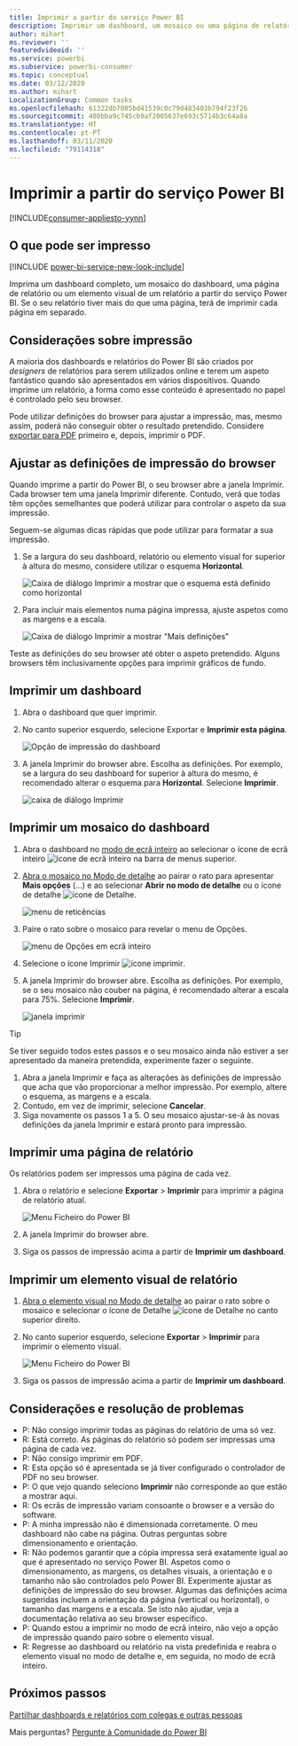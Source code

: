```yaml
---
title: Imprimir a partir do serviço Power BI
description: Imprimir um dashboard, um mosaico ou uma página de relatório a partir do serviço Power BI.
author: mihart
ms.reviewer: ''
featuredvideoid: ''
ms.service: powerbi
ms.subservice: powerbi-consumer
ms.topic: conceptual
ms.date: 03/12/2020
ms.author: mihart
LocalizationGroup: Common tasks
ms.openlocfilehash: 61322db7085bd41539c0c79d483403b794f23f26
ms.sourcegitcommit: 480bba9c745cb9af2005637e693c5714b3c64a8a
ms.translationtype: HT
ms.contentlocale: pt-PT
ms.lasthandoff: 03/11/2020
ms.locfileid: "79114318"
---
```

# <a name="printing-from-the-power-bi-service"></a>Imprimir a partir do serviço Power BI

[!INCLUDE[consumer-appliesto-yynn](../includes/consumer-appliesto-yynn.md)]
## <a name="what-can-be-printed"></a>O que pode ser impresso
[!INCLUDE [power-bi-service-new-look-include](../includes/power-bi-service-new-look-include.md)]

Imprima um dashboard completo, um mosaico do dashboard, uma página de relatório ou um elemento visual de um relatório a partir do serviço Power BI. Se o seu relatório tiver mais do que uma página, terá de imprimir cada página em separado. 

## <a name="printing-considerations"></a>Considerações sobre impressão

A maioria dos dashboards e relatórios do Power BI são criados por *designers* de relatórios para serem utilizados online e terem um aspeto fantástico quando são apresentados em vários dispositivos. Quando imprime um relatório, a forma como esse conteúdo é apresentado no papel é controlado pelo seu browser. 

Pode utilizar definições do browser para ajustar a impressão, mas, mesmo assim, poderá não conseguir obter o resultado pretendido. Considere [exportar para PDF](end-user-pdf.md) primeiro e, depois, imprimir o PDF. 

## <a name="adjust-your-browser-print-settings"></a>Ajustar as definições de impressão do browser
Quando imprime a partir do Power BI, o seu browser abre a janela Imprimir. Cada browser tem uma janela Imprimir diferente. Contudo, verá que todas têm opções semelhantes que poderá utilizar para controlar o aspeto da sua impressão. 

Seguem-se algumas dicas rápidas que pode utilizar para formatar a sua impressão.

   > 
1. Se a largura do seu dashboard, relatório ou elemento visual for superior à altura do mesmo, considere utilizar o esquema **Horizontal**. 

   ![Caixa de diálogo Imprimir a mostrar que o esquema está definido como horizontal](./media/end-user-print/power-bi-landscape-layout.png)

2. Para incluir mais elementos numa página impressa, ajuste aspetos como as margens e a escala. 

    ![Caixa de diálogo Imprimir a mostrar "Mais definições"](./media/end-user-print/power-bi-margins.png)

Teste as definições do seu browser até obter o aspeto pretendido. Alguns browsers têm inclusivamente opções para imprimir gráficos de fundo. 

## <a name="print-a-dashboard"></a>Imprimir um dashboard
1. Abra o dashboard que quer imprimir.
2. No canto superior esquerdo, selecione Exportar e **Imprimir esta página**.
   
    ![Opção de impressão do dashboard](./media/end-user-print/power-bi-dashboard-print.png)

3. A janela Imprimir do browser abre. Escolha as definições. Por exemplo, se a largura do seu dashboard for superior à altura do mesmo, é recomendado alterar o esquema para **Horizontal**. Selecione **Imprimir**.
   
    ![caixa de diálogo Imprimir](./media/end-user-print/power-bi-print-dash.png)

## <a name="print-a-dashboard-tile"></a>Imprimir um mosaico do dashboard
1. Abra o dashboard no [modo de ecrã inteiro](end-user-focus.md) ao selecionar o ícone de ecrã inteiro ![ícone de ecrã inteiro](./media/end-user-print/power-bi-full-screen.png) na barra de menus superior.

3. [Abra o mosaico no Modo de detalhe](end-user-focus.md) ao pairar o rato para apresentar **Mais opções** (...) e ao selecionar **Abrir no modo de detalhe** ou o ícone de detalhe ![ícone de Detalhe](./media/end-user-print/power-bi-focus-icon.png).
   
    ![menu de reticências](./media/end-user-print/power-bi-menu-options.png)

4. Paire o rato sobre o mosaico para revelar o menu de Opções.
   
    ![menu de Opções em ecrã inteiro](./media/end-user-print/menu-options-new.png)

4. Selecione o ícone Imprimir ![ícone imprimir](./media/end-user-print/print-icon.png).     

5. A janela Imprimir do browser abre. Escolha as definições. Por exemplo, se o seu mosaico não couber na página, é recomendado alterar a escala para 75%. Selecione **Imprimir**.

    ![janela imprimir](./media/end-user-print/power-bi-scale.png) 

> [!TIP]
> Se tiver seguido todos estes passos e o seu mosaico ainda não estiver a ser apresentado da maneira pretendida, experimente fazer o seguinte.
> 1. Abra a janela Imprimir e faça as alterações às definições de impressão que acha que vão proporcionar a melhor impressão. Por exemplo, altere o esquema, as margens e a escala. 
> 2. Contudo, em vez de imprimir, selecione **Cancelar**. 
> 3. Siga novamente os passos 1 a 5. O seu mosaico ajustar-se-á às novas definições da janela Imprimir e estará pronto para impressão.

## <a name="print-a-report-page"></a>Imprimir uma página de relatório
Os relatórios podem ser impressos uma página de cada vez.

1. Abra o relatório e selecione **Exportar** > **Imprimir** para imprimir a página de relatório atual.
   
    ![Menu Ficheiro do Power BI](./media/end-user-print/power-bi-report-print.png)
2. A janela Imprimir do browser abre.

3. Siga os passos de impressão acima a partir de **Imprimir um dashboard**.
   


## <a name="print-a-report-visual"></a>Imprimir um elemento visual de relatório
1. [Abra o elemento visual no Modo de detalhe](end-user-focus.md) ao pairar o rato sobre o mosaico e selecionar o ícone de Detalhe ![ícone de Detalhe](./media/end-user-print/power-bi-focus-icon.png) no canto superior direito.

2. No canto superior esquerdo, selecione **Exportar** > **Imprimir** para imprimir o elemento visual.

    ![Menu Ficheiro do Power BI](./media/end-user-print/power-bi-report-print.png)


3. Siga os passos de impressão acima a partir de **Imprimir um dashboard**.

## <a name="considerations-and-troubleshooting"></a>Considerações e resolução de problemas

* P: Não consigo imprimir todas as páginas do relatório de uma só vez.    
* R: Está correto. As páginas do relatório só podem ser impressas uma página de cada vez.
* P: Não consigo imprimir em PDF.    
* R: Esta opção só é apresentada se já tiver configurado o controlador de PDF no seu browser.    
* P: O que vejo quando seleciono **Imprimir** não corresponde ao que estão a mostrar aqui.    
* R: Os ecrãs de impressão variam consoante o browser e a versão do software.
* P: A minha impressão não é dimensionada corretamente.  O meu dashboard não cabe na página. Outras perguntas sobre dimensionamento e orientação.    
* R: Não podemos garantir que a cópia impressa será exatamente igual ao que é apresentado no serviço Power BI. Aspetos como o dimensionamento, as margens, os detalhes visuais, a orientação e o tamanho não são controlados pelo Power BI. Experimente ajustar as definições de impressão do seu browser. Algumas das definições acima sugeridas incluem a orientação da página (vertical ou horizontal), o tamanho das margens e a escala. Se isto não ajudar, veja a documentação relativa ao seu browser específico.      
* P: Quando estou a imprimir no modo de ecrã inteiro, não vejo a opção de impressão quando pairo sobre o elemento visual.   
* R: Regresse ao dashboard ou relatório na vista predefinida e reabra o elemento visual no modo de detalhe e, em seguida, no modo de ecrã inteiro. 

## <a name="next-steps"></a>Próximos passos
[Partilhar dashboards e relatórios com colegas e outras pessoas](../service-share-dashboards.md)

Mais perguntas? [Pergunte à Comunidade do Power BI](https://community.powerbi.com/)

